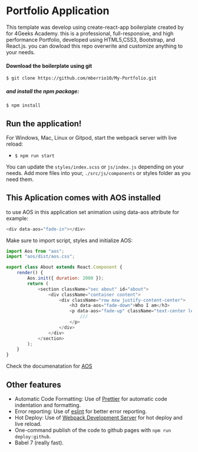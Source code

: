 # Portfolio Application

This template was develop using create-react-app boilerplate created by for 4Geeks Academy.
this is a professional, full-responsive, and high performance Portfolio, developed using HTML5,CSS3, Bootstrap, and React.js. you can dowload this repo overwrite and customize anything to your needs.

#### Download the boilerplate using git

```
$ git clone https://github.com/mberrio10/My-Portfolio.git
```

##### and install the npm package:
```
$ npm install
```

## Run the application!

For Windows, Mac, Linux or Gitpod, start the webpack server with live reload:
- `$ npm run start`

You can update the `styles/index.scss` or `js/index.js` depending on your needs.
Add more files into your, `./src/js/components` or styles folder as you need them.

## This Aplication comes with AOS installed

to use AOS in this application set animation using data-aos attribute for example:
```Javascript
<div data-aos="fade-in"></div>
```
Make sure to import script, styles and initialize AOS:

```Javascript
import Aos from "aos";
import "aos/dist/aos.css";

export class About extends React.Component {
	render() {
		Aos.init({ duration: 2000 });
		return (
			<section className="sec about" id="about">
				<div className="container content">
					<div className="row mxw justify-content-center">
						<h3 data-aos="fade-down">Who I am</h3>
						<p data-aos="fade-up" className="text-center lead">
							///
						</p>
					</div>
				</div>
			</section>
		);
	}
}
```
Check the documenatation for [AOS](https://github.com/michalsnik/aos)

## Other features

- Automatic Code Formatting: Use of [Prettier](https://prettier.io/) for automatic code indentation and formatting.
- Error reporting: Use of [eslint](https://eslint.org/) for better error reporting.
- Hot Deploy: Use of [Webpack Development Server](https://webpack.js.org/configuration/dev-server/) for hot deploy and live reload.
- One-command publish of the code to github pages with `npm run deploy:github`.
- Babel 7 (really fast).
